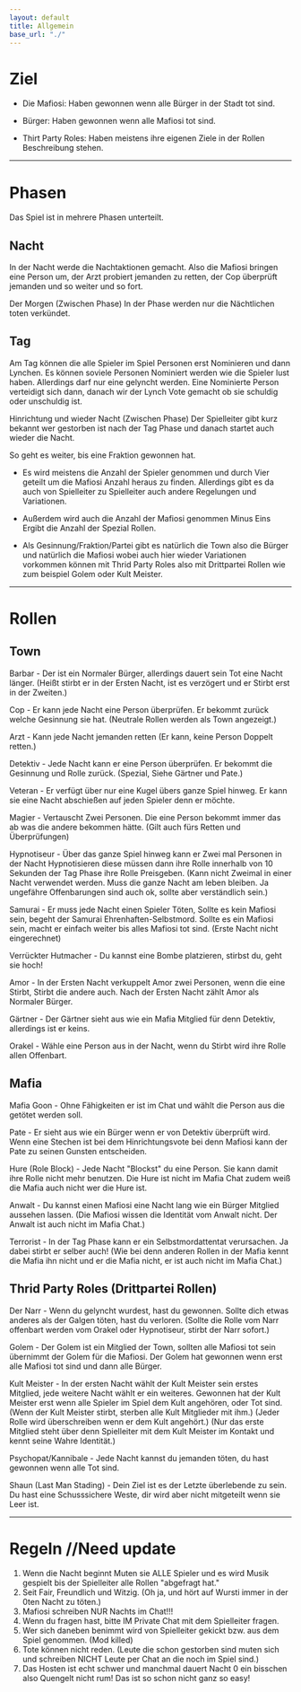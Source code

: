```yaml
---
layout: default
title: Allgemein
base_url: "./"
---
```


# <a id="goal"></a>Ziel

- Die Mafiosi: Haben gewonnen wenn alle Bürger in der Stadt tot sind.

- Bürger: Haben gewonnen wenn alle Mafiosi tot sind.

- Thirt Party Roles: Haben meistens ihre eigenen Ziele in der Rollen Beschreibung stehen.

---

# <a id="phases"></a>Phasen

Das Spiel ist in mehrere Phasen unterteilt.

## Nacht
In der Nacht werde die Nachtaktionen gemacht.
Also die Mafiosi bringen eine Person um, der Arzt probiert jemanden zu retten,
der Cop überprüft jemanden und so weiter und so fort.

Der Morgen (Zwischen Phase)
In der Phase werden nur die Nächtlichen toten verkündet.

## Tag
Am Tag können die alle Spieler im Spiel Personen erst Nominieren und dann Lynchen. Es können soviele Personen Nominiert werden wie die Spieler lust haben. Allerdings darf nur eine gelyncht werden. Eine Nominierte Person verteidigt sich dann, danach wir der Lynch Vote gemacht ob sie schuldig oder unschuldig ist.

Hinrichtung und wieder Nacht (Zwischen Phase)
Der Spielleiter gibt kurz bekannt wer gestorben ist nach der Tag Phase und danach startet auch wieder die Nacht.

So geht es weiter, bis eine Fraktion gewonnen hat.


- Es wird meistens die Anzahl der Spieler genommen und durch Vier geteilt um die Mafiosi Anzahl heraus zu finden. Allerdings gibt es da auch von Spielleiter zu Spielleiter auch andere Regelungen und Variationen.

- Außerdem wird auch die Anzahl der Mafiosi genommen Minus Eins Ergibt die Anzahl der Spezial Rollen.

- Als Gesinnung/Fraktion/Partei gibt es natürlich die Town also die Bürger und natürlich die Mafiosi wobei auch hier wieder Variationen vorkommen können mit Thrid Party Roles also mit Drittpartei Rollen wie zum beispiel Golem oder Kult Meister.

---

# <a id="roles"></a>Rollen

## Town

Barbar - Der ist ein Normaler Bürger, allerdings dauert sein Tot eine Nacht länger. (Heißt stirbt er in der Ersten Nacht, ist es verzögert und er Stirbt erst in der Zweiten.)

Cop - Er kann jede Nacht eine Person überprüfen. Er bekommt zurück welche Gesinnung sie hat. (Neutrale Rollen werden als Town angezeigt.)

Arzt - Kann jede Nacht jemanden retten (Er kann, keine Person Doppelt retten.)

Detektiv - Jede Nacht kann er eine Person überprüfen. Er bekommt die Gesinnung und Rolle zurück. (Spezial, Siehe Gärtner und Pate.)

Veteran - Er verfügt über nur eine Kugel übers ganze Spiel hinweg. Er kann sie eine Nacht abschießen auf jeden Spieler denn er möchte.

Magier - Vertauscht Zwei Personen. Die eine Person bekommt immer das ab was die andere bekommen hätte. (Gilt auch fürs Retten und Überprüfungen)

Hypnotiseur - Über das ganze Spiel hinweg kann er Zwei mal Personen in der Nacht Hypnotisieren diese müssen dann ihre Rolle innerhalb von 10 Sekunden der Tag Phase ihre Rolle Preisgeben. (Kann nicht Zweimal in einer Nacht verwendet werden. Muss die ganze Nacht am leben bleiben. Ja ungefähre Offenbarungen sind auch ok, sollte aber verständlich sein.)

Samurai - Er muss jede Nacht einen Spieler Töten, Sollte es kein Mafiosi sein, begeht der Samurai Ehrenhaften-Selbstmord. Sollte es ein Mafiosi sein, macht er einfach weiter bis alles Mafiosi tot sind. (Erste Nacht nicht eingerechnet)

Verrückter Hutmacher - Du kannst eine Bombe platzieren, stirbst du, geht sie hoch!

Amor - In der Ersten Nacht verkuppelt Amor zwei Personen, wenn die eine Stirbt, Stirbt die andere auch. Nach der Ersten Nacht zählt Amor als Normaler Bürger.

Gärtner - Der Gärtner sieht aus wie ein Mafia Mitglied für denn Detektiv, allerdings ist er keins.

Orakel - Wähle eine Person aus in der Nacht, wenn du Stirbt wird ihre Rolle allen Offenbart.

## Mafia

Mafia Goon - Ohne Fähigkeiten er ist im Chat und wählt die Person aus die getötet werden soll.

Pate - Er sieht aus wie ein Bürger wenn er von Detektiv überprüft wird. Wenn eine Stechen ist bei dem Hinrichtungsvote bei denn Mafiosi kann der Pate zu seinen Gunsten entscheiden.

Hure (Role Block) - Jede Nacht "Blockst" du eine Person. Sie kann damit ihre Rolle nicht mehr benutzen. Die Hure ist nicht im Mafia Chat zudem weiß die Mafia auch nicht wer die Hure ist.

Anwalt - Du kannst einen Mafiosi eine Nacht lang wie ein Bürger Mitglied aussehen lassen. (Die Mafiosi wissen die Identität vom Anwalt nicht. Der Anwalt ist auch nicht im Mafia Chat.)

Terrorist - In der Tag Phase kann er ein Selbstmordattentat verursachen. Ja dabei stirbt er selber auch! (Wie bei denn anderen Rollen in der Mafia kennt die Mafia ihn nicht und er die Mafia nicht, er ist auch nicht im Mafia Chat.)

## Thrid Party Roles (Drittpartei Rollen)

Der Narr - Wenn du gelyncht wurdest, hast du gewonnen. Sollte dich etwas anderes als der Galgen töten, hast du verloren. (Sollte die Rolle vom Narr offenbart werden vom Orakel oder Hypnotiseur, stirbt der Narr sofort.)

Golem - Der Golem ist ein Mitglied der Town, sollten alle Mafiosi tot sein übernimmt der Golem für die Mafiosi. Der Golem hat gewonnen wenn erst alle Mafiosi tot sind und dann alle Bürger.

Kult Meister - In der ersten Nacht wählt der Kult Meister sein erstes Mitglied,  jede weitere Nacht wählt er ein weiteres. Gewonnen hat der Kult Meister erst wenn alle Spieler im Spiel dem Kult angehören, oder Tot sind. (Wenn der Kult Meister stirbt, sterben alle Kult Mitglieder mit ihm.) (Jeder Rolle wird überschreiben wenn er dem Kult angehört.) (Nur das erste Mitglied steht über denn Spielleiter mit dem Kult Meister im Kontakt und kennt seine Wahre Identität.)

Psychopat/Kannibale - Jede Nacht kannst du jemanden töten, du hast gewonnen wenn alle Tot sind.

Shaun (Last Man Stading) - Dein Ziel ist es der Letzte überlebende zu sein. Du hast eine Schusssichere Weste, dir wird aber nicht mitgeteilt wenn sie Leer ist.

---

# <a id="rules"></a>Regeln //Need update

1. Wenn die Nacht beginnt Muten sie ALLE Spieler und es wird Musik gespielt bis der Spielleiter alle Rollen "abgefragt hat."
2. Seit Fair, Freundlich und Witzig. (Oh ja, und hört auf Wursti immer in der 0ten Nacht zu töten.)
3. Mafiosi schreiben NUR Nachts im Chat!!!
4. Wenn du fragen hast, bitte IM Private Chat mit dem Spielleiter fragen.
5. Wer sich daneben benimmt wird von Spielleiter gekickt bzw. aus dem Spiel genommen. (Mod killed)
6. Tote können nicht reden. (Leute die schon gestorben sind muten sich und schreiben NICHT Leute per Chat an die noch im Spiel sind.)
7. Das Hosten ist echt schwer und manchmal dauert Nacht 0 ein bisschen also Quengelt nicht rum! Das ist so schon nicht ganz so easy!